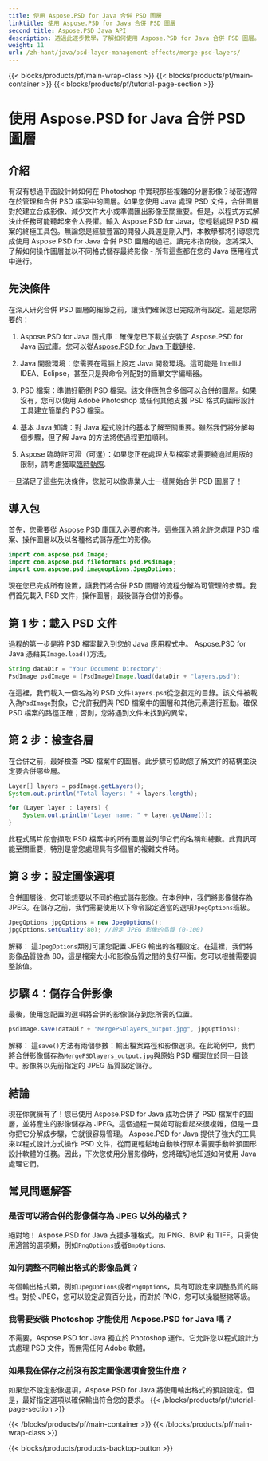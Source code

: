 ```yaml
---
title: 使用 Aspose.PSD for Java 合併 PSD 圖層
linktitle: 使用 Aspose.PSD for Java 合併 PSD 圖層
second_title: Aspose.PSD Java API
description: 透過此逐步教學，了解如何使用 Aspose.PSD for Java 合併 PSD 圖層。非常適合希望自動化影像處理任務的開發人員。
weight: 11
url: /zh-hant/java/psd-layer-management-effects/merge-psd-layers/
---
```


{{< blocks/products/pf/main-wrap-class >}}
{{< blocks/products/pf/main-container >}}
{{< blocks/products/pf/tutorial-page-section >}}

# 使用 Aspose.PSD for Java 合併 PSD 圖層

## 介紹

有沒有想過平面設計師如何在 Photoshop 中實現那些複雜的分層影像？秘密通常在於管理和合併 PSD 檔案中的圖層。如果您使用 Java 處理 PSD 文件，合併圖層對於建立合成影像、減少文件大小或準備匯出影像至關重要。但是，以程式方式解決此任務可能聽起來令人畏懼。輸入 Aspose.PSD for Java，您輕鬆處理 PSD 檔案的終極工具包。無論您是經驗豐富的開發人員還是剛入門，本教學都將引導您完成使用 Aspose.PSD for Java 合併 PSD 圖層的過程。讀完本指南後，您將深入了解如何操作圖層並以不同格式儲存最終影像 - 所有這些都在您的 Java 應用程式中進行。

## 先決條件

在深入研究合併 PSD 圖層的細節之前，讓我們確保您已完成所有設定。這是您需要的：

1. Aspose.PSD for Java 函式庫：確保您已下載並安裝了 Aspose.PSD for Java 函式庫。您可以從[Aspose.PSD for Java 下載鏈接](https://releases.aspose.com/psd/java/).

2. Java 開發環境：您需要在電腦上設定 Java 開發環境。這可能是 IntelliJ IDEA、Eclipse，甚至只是與命令列配對的簡單文字編輯器。

3. PSD 檔案：準備好範例 PSD 檔案。該文件應包含多個可以合併的圖層。如果沒有，您可以使用 Adobe Photoshop 或任何其他支援 PSD 格式的圖形設計工具建立簡單的 PSD 檔案。

4. 基本 Java 知識：對 Java 程式設計的基本了解至關重要。雖然我們將分解每個步驟，但了解 Java 的方法將使過程更加順利。

5.  Aspose 臨時許可證（可選）：如果您正在處理大型檔案或需要繞過試用版的限制，請考慮獲取[臨時執照](https://purchase.aspose.com/temporary-license/).

一旦滿足了這些先決條件，您就可以像專業人士一樣開始合併 PSD 圖層了！

## 導入包

首先，您需要從 Aspose.PSD 庫匯入必要的套件。這些匯入將允許您處理 PSD 檔案、操作圖層以及以各種格式儲存產生的影像。

```java
import com.aspose.psd.Image;
import com.aspose.psd.fileformats.psd.PsdImage;
import com.aspose.psd.imageoptions.JpegOptions;
```

現在您已完成所有設置，讓我們將合併 PSD 圖層的流程分解為可管理的步驟。我們首先載入 PSD 文件，操作圖層，最後儲存合併的影像。

## 第 1 步：載入 PSD 文件

過程的第一步是將 PSD 檔案載入到您的 Java 應用程式中。 Aspose.PSD for Java 憑藉其`Image.load()`方法。

```java
String dataDir = "Your Document Directory";
PsdImage psdImage = (PsdImage)Image.load(dataDir + "layers.psd");
```

在這裡，我們載入一個名為的 PSD 文件`layers.psd`從您指定的目錄。該文件被載入為`PsdImage`對象，它允許我們與 PSD 檔案中的圖層和其他元素進行互動。確保 PSD 檔案的路徑正確；否則，您將遇到文件未找到的異常。

## 第 2 步：檢查各層

在合併之前，最好檢查 PSD 檔案中的圖層。此步驟可協助您了解文件的結構並決定要合併哪些層。

```java
Layer[] layers = psdImage.getLayers();
System.out.println("Total layers: " + layers.length);

for (Layer layer : layers) {
    System.out.println("Layer name: " + layer.getName());
}
```

此程式碼片段會擷取 PSD 檔案中的所有圖層並列印它們的名稱和總數。此資訊可能至關重要，特別是當您處理具有多個層的複雜文件時。

## 第 3 步：設定圖像選項

合併圖層後，您可能想要以不同的格式儲存影像。在本例中，我們將影像儲存為 JPEG。在儲存之前，我們需要使用以下命令設定適當的選項`JpegOptions`班級。

```java
JpegOptions jpgOptions = new JpegOptions();
jpgOptions.setQuality(80); //設定 JPEG 影像的品質 (0-100)
```

解釋：
這`JpegOptions`類別可讓您配置 JPEG 輸出的各種設定。在這裡，我們將影像品質設為 80，這是檔案大小和影像品質之間的良好平衡。您可以根據需要調整該值。

## 步驟 4：儲存合併影像

最後，使用您配置的選項將合併的影像儲存到您所需的位置。

```java
psdImage.save(dataDir + "MergePSDlayers_output.jpg", jpgOptions);
```

解釋：
這`save()`方法有兩個參數：輸出檔案路徑和影像選項。在此範例中，我們將合併影像儲存為`MergePSDlayers_output.jpg`與原始 PSD 檔案位於同一目錄中。影像將以先前指定的 JPEG 品質設定儲存。

## 結論

現在你就擁有了！您已使用 Aspose.PSD for Java 成功合併了 PSD 檔案中的圖層，並將產生的影像儲存為 JPEG。這個過程一開始可能看起來很複雜，但是一旦你把它分解成步驟，它就很容易管理。 Aspose.PSD for Java 提供了強大的工具來以程式設計方式操作 PSD 文件，從而更輕鬆地自動執行原本需要手動幹預圖形設計軟體的任務。因此，下次您使用分層影像時，您將確切地知道如何使用 Java 處理它們。

## 常見問題解答

### 是否可以將合併的影像儲存為 JPEG 以外的格式？
絕對地！ Aspose.PSD for Java 支援多種格式，如 PNG、BMP 和 TIFF。只需使用適當的選項類，例如`PngOptions`或者`BmpOptions`.

### 如何調整不同輸出格式的影像品質？
每個輸出格式類，例如`JpegOptions`或者`PngOptions`，具有可設定來調整品質的屬性。對於 JPEG，您可以設定品質百分比，而對於 PNG，您可以操縱壓縮等級。

### 我需要安裝 Photoshop 才能使用 Aspose.PSD for Java 嗎？
不需要，Aspose.PSD for Java 獨立於 Photoshop 運作。它允許您以程式設計方式處理 PSD 文件，而無需任何 Adobe 軟體。

### 如果我在保存之前沒有設定圖像選項會發生什麼？
如果您不設定影像選項，Aspose.PSD for Java 將使用輸出格式的預設設定。但是，最好指定選項以確保輸出符合您的要求。
{{< /blocks/products/pf/tutorial-page-section >}}

{{< /blocks/products/pf/main-container >}}
{{< /blocks/products/pf/main-wrap-class >}}

{{< blocks/products/products-backtop-button >}}
